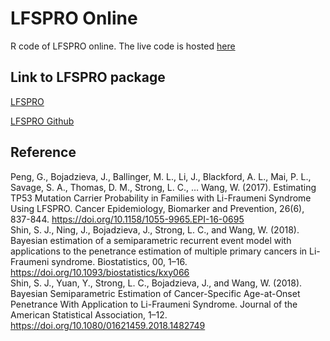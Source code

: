 # LFSPRO Online
R code of LFSPRO online.
The live code is hosted [here](https://gangpeng.shinyapps.io/LFSPRO/)

## Link to LFSPRO package
[LFSPRO](https://github.com/wwylab/LFSPRO)

[LFSPRO Github](https://github.com/wwylab/LFSPRO)

## Reference
Peng, G., Bojadzieva, J., Ballinger, M. L., Li, J., Blackford, A. L., Mai, P. L., Savage, S. A., Thomas, D. M., Strong, L. C., … Wang, W. (2017). Estimating TP53 Mutation Carrier Probability in Families with Li-Fraumeni Syndrome Using LFSPRO. Cancer Epidemiology, Biomarker and Prevention, 26(6), 837-844. https://doi.org/10.1158/1055-9965.EPI-16-0695  
Shin, S. J., Ning, J., Bojadzieva, J., Strong, L. C., and Wang, W. (2018). Bayesian estimation of a semiparametric recurrent event model with applications to the penetrance estimation of multiple primary cancers in Li-Fraumeni syndrome. Biostatistics, 00, 1–16. https://doi.org/10.1093/biostatistics/kxy066  
Shin, S. J., Yuan, Y., Strong, L. C., Bojadzieva, J., and Wang, W. (2018). Bayesian Semiparametric Estimation of Cancer-Specific Age-at-Onset Penetrance With Application to Li-Fraumeni Syndrome. Journal of the American Statistical Association, 1–12. https://doi.org/10.1080/01621459.2018.1482749
